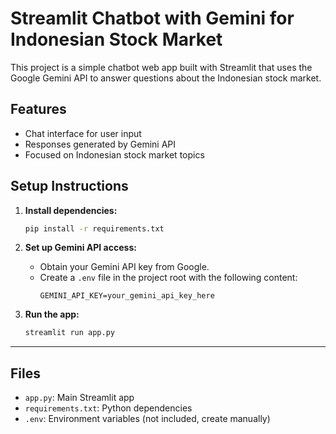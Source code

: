 # Streamlit Chatbot with Gemini for Indonesian Stock Market

This project is a simple chatbot web app built with Streamlit that uses the Google Gemini API to answer questions about the Indonesian stock market.

## Features
- Chat interface for user input
- Responses generated by Gemini API
- Focused on Indonesian stock market topics

## Setup Instructions

1. **Install dependencies:**
   ```bash
   pip install -r requirements.txt
   ```

2. **Set up Gemini API access:**
   - Obtain your Gemini API key from Google.
   - Create a `.env` file in the project root with the following content:
     ```
     GEMINI_API_KEY=your_gemini_api_key_here
     ```

3. **Run the app:**
   ```bash
   streamlit run app.py
   ```

---

## Files
- `app.py`: Main Streamlit app
- `requirements.txt`: Python dependencies
- `.env`: Environment variables (not included, create manually)
